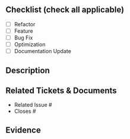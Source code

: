 <!--
     For Work In Progress Pull Requests, please use the Draft PR feature,
     see https://github.blog/2019-02-14-introducing-draft-pull-requests/ for further details.

     For a timely review/response, please avoid force-pushing additional
     commits if your PR already received reviews or comments.

     Before submitting a Pull Request, please ensure you've done the following:
     - 📖 Read the Forem Contributing Guide: https://developers.forem.com/contributing-guide/forem#create-a-pull-request
     - 📖 Read the Forem Code of Conduct: https://github.com/forem/forem/blob/main/CODE_OF_CONDUCT.md
     - 👷‍♀️ Create small PRs. In most cases this will be possible.
     - ✅ Provide tests for your changes.
     - 📝 Use descriptive commit messages.
     - 📗 Update any related documentation and include any relevant screenshots.

     NOTE: Pull Requests from forked repositories will need to be reviewed by
     a Forem Team member before any CI builds will run. Once your PR is approved
     with a `/ci` reply to the PR, it will be allowed to run subsequent builds without
     manual approval.
-->

## Checklist (check all applicable)

- [ ] Refactor
- [ ] Feature
- [ ] Bug Fix
- [ ] Optimization
- [ ] Documentation Update

## Description

## Related Tickets & Documents

<!--
For pull requests that relate or close an issue, please include them
below.  We like to follow [Github's guidance on linking issues to pull requests](https://docs.github.com/en/issues/tracking-your-work-with-issues/linking-a-pull-request-to-an-issue).

For example having the text: "closes #1234" would connect the current pull
request to issue 1234.  And when we merge the pull request, Github will
automatically close the issue.
-->

- Related Issue #
- Closes #

## Evidence
<!--
Please make sure to have evidence when ticket done
-->